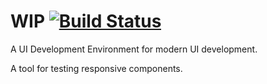 # WIP [![Build Status](https://travis-ci.org/code0wl/Nocturnal.svg?branch=master)](https://travis-ci.org/code0wl/Nocturnal)

A UI Development Environment for modern UI development.

A tool for testing responsive components.

